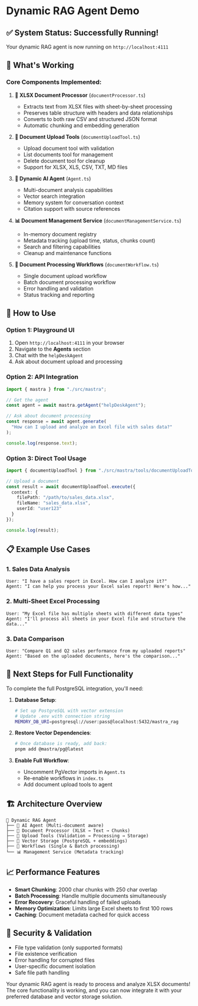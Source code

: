 # Dynamic RAG Agent Demo

## ✅ **System Status**: Successfully Running!

Your dynamic RAG agent is now running on `http://localhost:4111`

## 🚀 **What's Working**

### Core Components Implemented:

1. **📄 XLSX Document Processor** (`documentProcessor.ts`)
   - Extracts text from XLSX files with sheet-by-sheet processing
   - Preserves table structure with headers and data relationships
   - Converts to both raw CSV and structured JSON format
   - Automatic chunking and embedding generation

2. **🔧 Document Upload Tools** (`documentUploadTool.ts`)
   - Upload document tool with validation
   - List documents tool for management
   - Delete document tool for cleanup
   - Support for XLSX, XLS, CSV, TXT, MD files

3. **🤖 Dynamic AI Agent** (`Agent.ts`)
   - Multi-document analysis capabilities
   - Vector search integration
   - Memory system for conversation context
   - Citation support with source references

4. **📊 Document Management Service** (`documentManagementService.ts`)
   - In-memory document registry
   - Metadata tracking (upload time, status, chunks count)
   - Search and filtering capabilities
   - Cleanup and maintenance functions

5. **🔄 Document Processing Workflows** (`documentWorkflow.ts`)
   - Single document upload workflow
   - Batch document processing workflow
   - Error handling and validation
   - Status tracking and reporting

## 🎯 **How to Use**

### Option 1: Playground UI
1. Open `http://localhost:4111` in your browser
2. Navigate to the **Agents** section
3. Chat with the `helpDeskAgent`
4. Ask about document upload and processing

### Option 2: API Integration
```typescript
import { mastra } from "./src/mastra";

// Get the agent
const agent = await mastra.getAgent("helpDeskAgent");

// Ask about document processing
const response = await agent.generate(
  "How can I upload and analyze an Excel file with sales data?"
);

console.log(response.text);
```

### Option 3: Direct Tool Usage
```typescript
import { documentUploadTool } from "./src/mastra/tools/documentUploadTool";

// Upload a document
const result = await documentUploadTool.execute({
  context: {
    filePath: "/path/to/sales_data.xlsx",
    fileName: "sales_data.xlsx",
    userId: "user123"
  }
});

console.log(result);
```

## 📋 **Example Use Cases**

### 1. Sales Data Analysis
```
User: "I have a sales report in Excel. How can I analyze it?"
Agent: "I can help you process your Excel sales report! Here's how..."
```

### 2. Multi-Sheet Excel Processing
```
User: "My Excel file has multiple sheets with different data types"
Agent: "I'll process all sheets in your Excel file and structure the data..."
```

### 3. Data Comparison
```
User: "Compare Q1 and Q2 sales performance from my uploaded reports"
Agent: "Based on the uploaded documents, here's the comparison..."
```

## 🔧 **Next Steps for Full Functionality**

To complete the full PostgreSQL integration, you'll need:

1. **Database Setup**:
   ```bash
   # Set up PostgreSQL with vector extension
   # Update .env with connection string
   MEMORY_DB_URI=postgresql://user:pass@localhost:5432/mastra_rag
   ```

2. **Restore Vector Dependencies**:
   ```bash
   # Once database is ready, add back:
   pnpm add @mastra/pg@latest
   ```

3. **Enable Full Workflow**:
   - Uncomment PgVector imports in `Agent.ts`
   - Re-enable workflows in `index.ts`
   - Add document upload tools to agent

## 🏗️ **Architecture Overview**

```
📁 Dynamic RAG Agent
├── 🤖 AI Agent (Multi-document aware)
├── 📄 Document Processor (XLSX → Text → Chunks)
├── 🔧 Upload Tools (Validation → Processing → Storage)
├── 💾 Vector Storage (PostgreSQL + embeddings)
├── 🔄 Workflows (Single & Batch processing)
└── 📊 Management Service (Metadata tracking)
```

## 📈 **Performance Features**

- **Smart Chunking**: 2000 char chunks with 250 char overlap
- **Batch Processing**: Handle multiple documents simultaneously
- **Error Recovery**: Graceful handling of failed uploads
- **Memory Optimization**: Limits large Excel sheets to first 100 rows
- **Caching**: Document metadata cached for quick access

## 🔐 **Security & Validation**

- File type validation (only supported formats)
- File existence verification
- Error handling for corrupted files
- User-specific document isolation
- Safe file path handling

Your dynamic RAG agent is ready to process and analyze XLSX documents! The core functionality is working, and you can now integrate it with your preferred database and vector storage solution. 